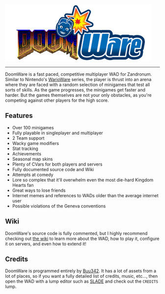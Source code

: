 <img src="wiki_assets/logo.png" width="475" height="186">

---

DoomWare is a fast paced, competitive multiplayer WAD for Zandronum. Similar to Nintendo's [WarioWare](https://www.mariowiki.com/WarioWare_(series)) series, the player is thrust into an arena where they are faced with a random selection of minigames that test all sorts of skills. As the game progresses, the minigames get faster and harder. But the games themselves are not your only obstacles, as you're competing against other players for the high score.

## Features
* Over 100 minigames
* Fully playable in singleplayer and multiplayer
* 2 Team support
* Wacky game modifiers
* Stat tracking
* Achievements
* Seasonal map skins
* Plenty of CVars for both players and servers
* Fully documented source code and Wiki
* Attempts at comedy
* Lore so complex that it'll overwhelm even the most die-hard Kingdom Hearts fan
* Great ways to lose friends
* Internet memes and references to WADs older than the average internet user
* Possible violations of the Geneva conventions


## Wiki
DoomWare's source code is fully commented, but I highly recommend checking out [the wiki](wiki) to learn more about the WAD, how to play it, configure it on servers, and even how to extend it!


## Credits
DoomWare is programmed entirely by [Buu342](https://github.com/buu342). It has a lot of assets from a lot of places, so if you want a fully detailed list of credits, music, etc..., then open the WAD with a lump editor such as [SLADE](https://slade.mancubus.net/) and check out the `CREDITS` lump.